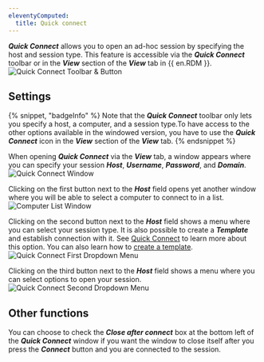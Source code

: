 ```yaml
---
eleventyComputed:
  title: Quick connect
---
```

***Quick Connect*** allows you to open an ad-hoc session by specifying the host and session type. This feature is accessible via the ***Quick Connect*** toolbar or in the ***View*** section of the ***View*** tab in {{ en.RDM }}.
![Quick Connect Toolbar & Button](https://cdnweb.devolutions.net/docs/docs_en_rdm_windows_RDMWin2022.png)

## Settings

{% snippet, "badgeInfo" %}
Note that the ***Quick Connect*** toolbar only lets you specify a host, a computer, and a session type.To have access to the other options available in the windowed version, you have to use the ***Quick Connect*** icon in the ***View*** section of the ***View*** tab.
{% endsnippet %}

When opening ***Quick Connect*** via the ***View*** tab, a window appears where you can specify your session ***Host***, ***Username***, ***Password***, and ***Domain***.
![Quick Connect Window](https://cdnweb.devolutions.net/docs/docs_en_rdm_windows_RDMWin2023.png)

Clicking on the first button next to the ***Host*** field opens yet another window where you will be able to select a computer to connect to in a list.
![Computer List Window](https://cdnweb.devolutions.net/docs/docs_en_rdm_windows_RDMWin2024.png)

Clicking on the second button next to the ***Host*** field shows a menu where you can select your session type. It is also possible to create a ***Template*** and establish connection with it. See [Quick Connect](/kb/remote-desktop-manager/knowledge-base/quick-connect/) to learn more about this option. You can also learn how to [create a template](/rdm/windows/commands/file/templates/creating-templates/).
![Quick Connect First Dropdown Menu](https://cdnweb.devolutions.net/docs/docs_en_rdm_windows_RDMWin2025.png)

Clicking on the third button next to the ***Host*** field shows a menu where you can select options to open your session.
![Quick Connect Second Dropdown Menu](https://cdnweb.devolutions.net/docs/docs_en_rdm_windows_RDMWin0002.png)

## Other functions

You can choose to check the ***Close after connect*** box at the bottom left of the ***Quick Connect*** window if you want the window to close itself after you press the ***Connect*** button and you are connected to the session.
